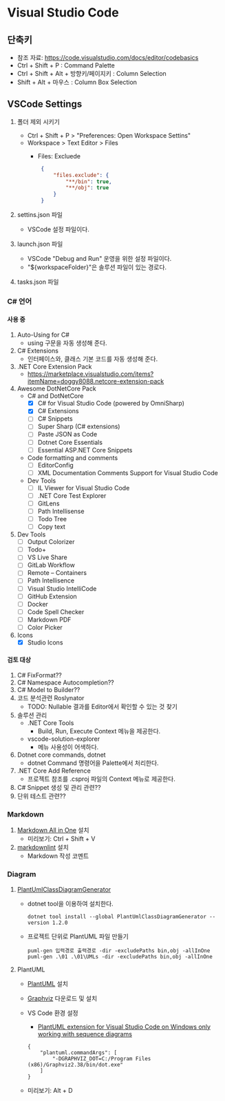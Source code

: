 # Visual Studio Code

## 단축키

- 참조 자료: https://code.visualstudio.com/docs/editor/codebasics
- Ctrl + Shift + P : Command Palette
- Ctrl + Shift + Alt + 방향키/페이지키 : Column Selection
- Shift + Alt + 마우스 : Column Box Selection

## VSCode Settings

1. 폴더 제외 시키기
   - Ctrl + Shift + P > "Preferences: Open Workspace Settins"
   - Workspace > Text Editor > Files
     - Files: Excluede

       ```json
        {
            "files.exclude": {
                "**/bin": true,
                "**/obj": true
            }
        }
       ```

1. settins.json 파일
   - VSCode 설정 파일이다.
1. launch.json 파일
   - VSCode "Debug and Run" 운영을 위한 설정 파일이다.
   - "${workspaceFolder}"은 솔루션 파일이 있는 경로다.
1. tasks.json 파일

### C# 언어

#### 사용 중

1. Auto-Using for C#
   - using 구문을 자동 생성해 준다.
1. C# Extensions
   - 인터페이스와, 클래스 기본 코드를 자동 생성해 준다.
1. .NET Core Extension Pack  
   - https://marketplace.visualstudio.com/items?itemName=doggy8088.netcore-extension-pack
1. Awesome DotNetCore Pack
   - C# and DotNetCore
     - [x] C# for Visual Studio Code (powered by OmniSharp)
     - [x] C# Extensions
     - [ ] C# Snippets
     - [ ] Super Sharp (C# extensions)
     - [ ] Paste JSON as Code
     - [ ] Dotnet Core Essentials
     - [ ] Essential ASP.NET Core Snippets
   - Code formatting and comments
     - [ ] EditorConfig
     - [ ] XML Documentation Comments Support for Visual Studio Code
   - Dev Tools
     - [ ] IL Viewer for Visual Studio Code
     - [ ] .NET Core Test Explorer
     - [ ] GitLens
     - [ ] Path Intellisense
     - [ ] Todo Tree
     - [ ] Copy text
1. Dev Tools
   - [ ] Output Colorizer
   - [ ] Todo+
   - [ ] VS Live Share
   - [ ] GitLab Workflow
   - [ ] Remote – Containers
   - [ ] Path Intellisence
   - [ ] Visual Studio IntelliCode
   - [ ] GitHub Extension
   - [ ] Docker
   - [ ] Code Spell Checker
   - [ ] Markdown PDF
   - [ ] Color Picker
1. Icons
   - [x] Studio Icons

#### 검토 대상

1. C# FixFormat??
1. C# Namespace Autocompletion??
1. C# Model to Builder??
1. 코드 분석관련 Roslynator
   - TODO: Nullable 결과를 Editor에서 확인할 수 있는 것 찾기
1. 솔루션 관리
   - .NET Core Tools
     - Build, Run, Execute Context 메뉴을 제공한다.
   - vscode-solution-explorer
     - 메뉴 사용성이 어색하다.
1. Dotnet core commands, dotnet
   - dotnet Command 명령어을 Palette에서 처리한다.
1. .NET Core Add Reference
   - 프로젝트 참조를 .csproj 파일의 Context 메뉴로 제공한다.  
1. C# Snippet 생성 및 관리 관련??
1. 단위 테스트 관련??

### Markdown

1. [Markdown All in One](https://marketplace.visualstudio.com/items?itemName=yzhang.markdown-all-in-one) 설치
   - 미리보기: Ctrl + Shift + V
1. [markdownlint](https://marketplace.visualstudio.com/items?itemName=DavidAnson.vscode-markdownlint) 설치
   - Markdown 작성 코멘트

### Diagram

1. [PlantUmlClassDiagramGenerator](https://github.com/pierre3/PlantUmlClassDiagramGenerator)
   - dotnet tool을 이용하여 설치한다.

     ```shell
     dotnet tool install --global PlantUmlClassDiagramGenerator --version 1.2.0
     ```

   - 프로젝트 단위로 PlantUML 파일 만들기
   
     ```shell
     puml-gen 입력경로 출력경로 -dir -excludePaths bin,obj -allInOne
     puml-gen .\01 .\01\UMLs -dir -excludePaths bin,obj -allInOne
     ```

2. PlantUML
   - [PlantUML](https://github.com/qjebbs/vscode-plantuml) 설치
   - [Graphviz](https://graphviz.gitlab.io/_pages/Download/Download_windows.html) 다운로드 및 설치
   - VS Code 환경 설정
     - [PlantUML extension for Visual Studio Code on Windows only working with sequence diagrams](https://stackoverflow.com/questions/53856294/plantuml-extension-for-visual-studio-code-on-windows-only-working-with-sequence)

     ```config
     {
         "plantuml.commandArgs": [
             "-DGRAPHVIZ_DOT=C:/Program Files (x86)/Graphviz2.38/bin/dot.exe"
         ]
     }  
     ```

   - 미리보기: Alt + D
